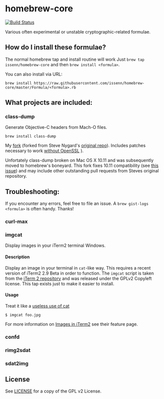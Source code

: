 # homebrew-core

[![Build Status](https://travis-ci.com/issenn/homebrew-core.svg?branch=master)](https://travis-ci.com/issenn/homebrew-core)

Various often experimental or unstable cryptographic-related formulae.

## How do I install these formulae?

The normal homebrew tap and install routine will work
Just `brew tap issenn/homebrew-core` and then `brew install <formula>`.

You can also install via URL:

```
brew install https://raw.githubusercontent.com/issenn/homebrew-core/master/Formula/<formula>.rb
```

## What projects are included:

### class-dump

Generate Objective-C headers from Mach-O files.

`brew install class-dump`

My [fork](https://github.com/schwa/class-dump) (forked from Steve Nygard's [original repo](https://github.com/nygard/class-dump)). Includes patches necessary to work [without OpenSSL](https://github.com/nygard/class-dump/pull/58)
).

Unfortately class-dump broken on Mac OS X 10.11 and was subsequently moved to homebrew's boneyard. This fork fixes 10.11 compatibility (see [this issue](https://github.com/nygard/class-dump/pull/58)) and may include other outstanding pull requests from Steves original repository.

Troubleshooting:
--------------------------------

If you encounter any errors, feel free to file an issue. A `brew gist-logs <formula>` is often handy. Thanks!

### curl-max

### imgcat

Display images in your iTerm2 terminal Windows.

#### Description
Display an image in your terminal in `cat`-like way. This requires a recent
version of iTerm2 2.9 Beta in order to function. The `imgcat` script is taken
from the [iTerm 2 repository](https://github.com/gnachman/iTerm2/blob/master/tests/imgcat)
and was released under the GPLv2 Copyleft license. This tap exists just to make
it easier to install.

#### Usage
Treat it like a [useless use of cat](http://porkmail.org/era/unix/award.html#cat)

    $ imgcat foo.jpg

For more information on [Images in iTerm2](https://www.iterm2.com/documentation-images.html)
see their feature page.

### confd

### rimg2sdat

### sdat2img

## License
See [LICENSE](./LICENSE) for a copy of the GPL v2 License.

